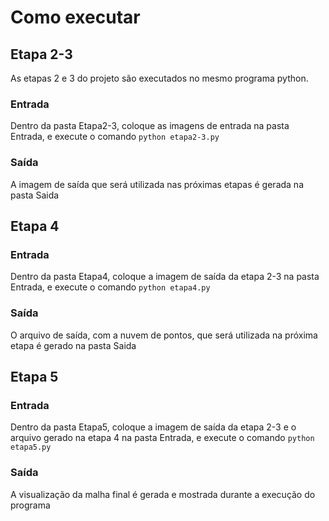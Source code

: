 # Como executar

## Etapa 2-3
As etapas 2 e 3 do projeto são executados no mesmo programa python.
### Entrada
Dentro da pasta Etapa2-3, coloque as imagens de entrada na pasta Entrada, e execute o comando
```python etapa2-3.py```
### Saída
A imagem de saída que será utilizada nas próximas etapas é gerada na pasta Saida

## Etapa 4
### Entrada
Dentro da pasta Etapa4, coloque a imagem de saída da etapa 2-3 na pasta Entrada, e execute o comando
```python etapa4.py```
### Saída
O arquivo de saída, com a nuvem de pontos, que será utilizada na próxima etapa é gerado na pasta Saida

## Etapa 5
### Entrada
Dentro da pasta Etapa5, coloque a imagem de saída da etapa 2-3 e o arquivo gerado na etapa 4 na pasta Entrada, e execute o comando
```python etapa5.py```
### Saída
A visualização da malha final é gerada e mostrada durante a execução do programa
